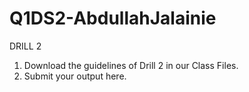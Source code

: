 # Q1DS2-AbdullahJalainie
DRILL 2

1. Download the guidelines of Drill 2 in our Class Files.
2. Submit your output here.
